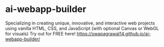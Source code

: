 # ai-webapp-builder
Specializing in creating unique, innovative, and interactive web projects using vanilla HTML, CSS, and JavaScript (with optional Canvas or WebGL for visuals)
Try out for FREE here! https://swapagrawal14.github.io/ai-webapp-builder/
